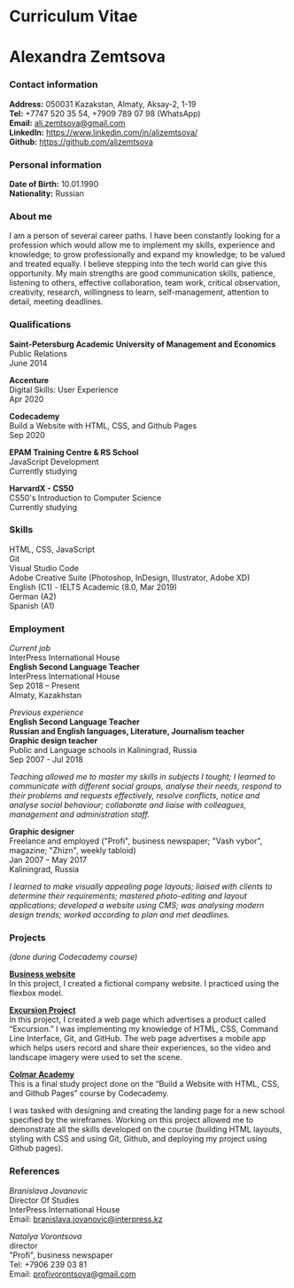 # Curriculum Vitae
# Alexandra Zemtsova

### Contact information
**Address:** 050031 Kazakstan, Almaty, Aksay-2, 1-19   
**Tel:** +7747 520 35 54, +7909 789 07 98 (WhatsApp)   
**Email:** ali.zemtsova@gmail.com   
**LinkedIn:** https://www.linkedin.com/in/alizemtsova/   
**Github:** https://github.com/alizemtsova   

### Personal information
**Date of Birth:** 10.01.1990   
**Nationality:** Russian

### About me
I am a person of several career paths. I have been constantly looking for a profession which would allow me to implement my skills, experience and knowledge; to grow professionally and expand my knowledge; to be valued and treated equally. I believe stepping into the tech world can give this opportunity. My main strengths are good communication skills, patience, listening to others, effective collaboration, team work, critical observation, creativity, research, willingness to learn, self-management, attention to detail, meeting deadlines. 

### Qualifications
**Saint-Petersburg Academic University of Management and Economics**   
Public Relations    
June 2014   

**Accenture**   
Digital Skills: User Experience   
Apr 2020   

**Codecademy**   
Build a Website with HTML, CSS, and Github Pages   
Sep 2020   

**EPAM Training Centre & RS School**   
JavaScript Development    
Currently studying   

**HarvardX - CS50**   
CS50's Introduction to Computer Science   
Currently studying   

### Skills
HTML, CSS, JavaScript   
Git   
Visual Studio Code   
Adobe Creative Suite (Photoshop, InDesign, Illustrator, Adobe XD)   
English (C1) - IELTS Academic (8.0, Mar 2019)   
German (A2)   
Spanish (A1)   

### Employment
*Current job*   
InterPress International House   
**English Second Language Teacher**   
InterPress International House   
Sep 2018 – Present   
Almaty, Kazakhstan   

*Previous experience*   
**English Second Language Teacher   
Russian and English languages, Literature, Journalism teacher   
Graphic design teacher**  
Public and Language schools in Kaliningrad, Russia   
Sep 2007 - Jul 2018   

*Teaching allowed me to master my skills in subjects I tought; I learned to communicate with different social groups, analyse their needs, respond to their problems and requests effectively, resolve conflicts, notice and analyse social behaviour; collaborate and liaise with colleagues, management and administration staff.*

**Graphic designer**   
Freelance and employed ("Profi", business newspaper; "Vash vybor", magazine; "Zhizn", weekly tabloid)   
Jan 2007 – May 2017   
Kaliningrad, Russia   

*I learned to make visually appealing page layouts; liaised with clients to determine their requirements; mastered photo-editing and layout applications; developed a website using CMS; was analysing modern design trends; worked according to plan and met deadlines.*


### Projects 
*(done during Codecademy course)*

[**Business website**](https://github.com/alizemtsova/Business-site)   
In this project, I created a fictional company website. I practiced using the flexbox model.

[**Excursion Project**](https://github.com/alizemtsova/Excursion)   
In this project, I created a web page which advertises a product called “Excursion.” I was implementing my knowledge of HTML, CSS, Command Line Interface, Git, and GitHub. 
The web page advertises a mobile app which helps users record and share their experiences, so the video and landscape imagery were used to set the scene. 

[**Colmar Academy**](https://github.com/alizemtsova/Colmar-academy)   
This is a final study project done on the “Build a Website with HTML, CSS, and Github Pages” course by Codecademy.

I was tasked with designing and creating the landing page for a new school specified by the wireframes.
Working on this project allowed me to demonstrate all the skills developed on the course (building HTML layouts, styling with CSS and using Git, Github, and deploying my project using Github pages).


### References
*Branislava Jovanovic*   
Director Of Studies   
InterPress International House   
Email: branislava.jovanovic@interpress.kz   

*Natalya Vorontsova*   
director   
"Profi", business newspaper   
Tel: +7906 239 03 81   
Email: profivorontsova@gmail.com   
